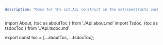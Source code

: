 ```yaml
---
description: "Docs for the sst.Api construct in the sst/constructs package"
---
```


import About, {toc as aboutToc } from './Api.about.md'
import Tsdoc, {toc as tsdocToc } from './Api.tsdoc.md'

<About />
<Tsdoc />

export const toc = [...aboutToc, ...tsdocToc];
